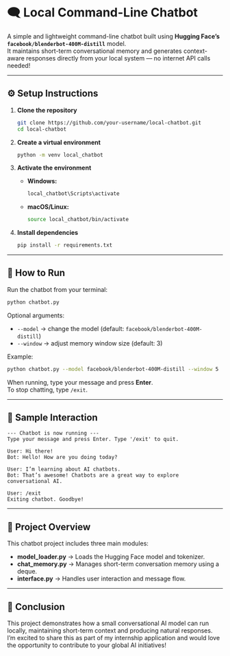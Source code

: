 # 🗨️ Local Command-Line Chatbot

A simple and lightweight command-line chatbot built using **Hugging Face’s `facebook/blenderbot-400M-distill`** model.  
It maintains short-term conversational memory and generates context-aware responses directly from your local system — no internet API calls needed!

---

## ⚙️ Setup Instructions

1. **Clone the repository**  
   ```bash
   git clone https://github.com/your-username/local-chatbot.git
   cd local-chatbot
   ```

2. **Create a virtual environment**  
   ```bash
   python -m venv local_chatbot
   ```

3. **Activate the environment**  
   - **Windows:**  
     ```bash
     local_chatbot\Scripts\activate
     ```
   - **macOS/Linux:**  
     ```bash
     source local_chatbot/bin/activate
     ```

4. **Install dependencies**  
   ```bash
   pip install -r requirements.txt
   ```

---

## 🚀 How to Run

Run the chatbot from your terminal:

```bash
python chatbot.py
```

Optional arguments:
- `--model` → change the model (default: `facebook/blenderbot-400M-distill`)
- `--window` → adjust memory window size (default: 3)

Example:
```bash
python chatbot.py --model facebook/blenderbot-400M-distill --window 5
```

When running, type your message and press **Enter**.  
To stop chatting, type `/exit`.

---

## 💬 Sample Interaction

```
--- Chatbot is now running ---
Type your message and press Enter. Type '/exit' to quit.

User: Hi there!
Bot: Hello! How are you doing today?

User: I’m learning about AI chatbots.
Bot: That’s awesome! Chatbots are a great way to explore conversational AI.

User: /exit
Exiting chatbot. Goodbye!
```

---

## 📘 Project Overview

This chatbot project includes three main modules:

- **model_loader.py** → Loads the Hugging Face model and tokenizer.  
- **chat_memory.py** → Manages short-term conversation memory using a deque.  
- **interface.py** → Handles user interaction and message flow.

---

## 🙌 Conclusion

This project demonstrates how a small conversational AI model can run locally, maintaining short-term context and producing natural responses.  
I’m excited to share this as part of my internship application and would love the opportunity to contribute to your global AI initiatives!
